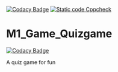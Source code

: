 [![Codacy Badge](https://app.codacy.com/project/badge/Grade/0f9bb7893f954250b48bf2b80543ee29)](https://www.codacy.com/gh/sukh-01/M1_Game_Quizgame/dashboard?utm_source=github.com&amp;utm_medium=referral&amp;utm_content=sukh-01/M1_Game_Quizgame&amp;utm_campaign=Badge_Grade)
[![Static code Cppcheck](https://github.com/sukh-01/M1_Game_Quizgame/actions/workflows/buildwindows.yml/badge.svg)](https://github.com/sukh-01/M1_Game_Quizgame/actions/workflows/buildwindows.yml)

# M1_Game_Quizgame

[![Codacy Badge](https://api.codacy.com/project/badge/Grade/c353fd3ea1ba469e950f27348fdc7b0e)](https://app.codacy.com/gh/sukh-01/M1_Game_Quizgame?utm_source=github.com&utm_medium=referral&utm_content=sukh-01/M1_Game_Quizgame&utm_campaign=Badge_Grade_Settings)

A quiz game for fun
